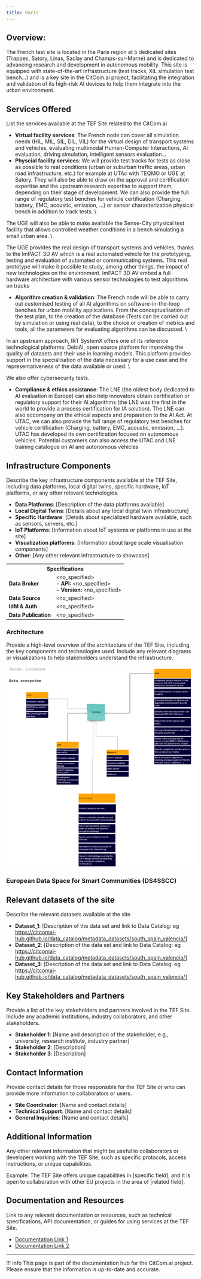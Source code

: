 ```yaml
---
title: Paris
---
```


## Overview:

The French test site is located in the Paris region at 5 dedicated sites (Trappes, Satory, Linas, Saclay and Champs-sur-Marne) and is dedicated to advancing research and development in autonomous mobility. This site is equipped with state-of-the-art infrastructure (test tracks, XiL simulation test bench...) and is a key site in the CitCom.ai project, facilitating the integration and validation of its high-risk AI devices to help them integrate into the urban environment.

## Services Offered

List the services available at the TEF Site related to the CitCom.ai 
- **Virtual facility services**: The French node can cover all simulation needs (HIL, MIL, SIL, DIL, VIL) for the virtual design of transport systems and vehicles, evaluating multimodal Human-Computer Interactions, AI evaluation, driving simulation, intelligent sensors evaluation...
- **Physcial facility services**: We will provide test tracks for tests as close as possible to real conditions (urban or suburban traffic areas, urban road infrastructure, etc.) for example at UTAc with TEQMO or UGE at Satory. They will also be able to draw on the approval and certification expertise and the upstream research expertise to support them, depending on their stage of development. We can also provide the full range of regulatory test benches for vehicle certification  (Charging, battery, EMC, acoustic, emission, ...) or sensor characterization physical bench in addition to track tests. \\

The UGE will also be able to make available the Sense-City physical test facility that allows controlled weather conditions in a bench simulating a small urban area. \\

The UGE provides the real design of transport systems and vehicles, thanks to the ImPACT 3D AV which is a real automated vehicle for the prototyping, testing and evaluation of automated or communicating systems. This real prototype will make it possible to study, among other things, the impact of new technologies on the environment. ImPACT 3D AV embed a full hardware architecture with various sensor technologies to test algorithms on tracks

- **Algorithm creation & validation**: The French node will be able to carry out customised testing of all AI algorithms on software-in-the-loop benches for urban mobility applications. From the conceptualisation of the test plan, to the creation of the database (Tests can be carried out by simulation or using real data), to the choice or creation of metrics and tools, all the parameters for evaluating algorithms can be discussed. \\
  
In an upstream approach, IRT SystemX offers one of its reference technological platforms: DebiAI, open source platform for improving the quality of datasets and their use in learning models. This platform provides support in the specialisation of the data necessary for a use case and the representativeness of the data available or used. \\

We also offer cybersecurity tests.
- **Compliance & ethics assistance**: The LNE (the oldest body dedicated to AI evaluation in Europe) can also help innovators obtain certification or regulatory support for their AI algorithms (the LNE was the first in the world to provide a process certification for IA solution). The LNE can also accompany on the ethical aspects and preparation to the AI Act.
At UTAC, we can also provide the full range of regulatory test benches for vehicle certification  (Charging, battery, EMC, acoustic, emission, ...). UTAC has developed its own certification focused on autonomous vehicles.
Potential customers can also access the UTAC and LNE training catalogue on AI and autonomous vehicles


## Infrastructure Components

Describe the key infrastructure components available at the TEF Site, including data platforms, local digital twins, specific hardware, IoT platforms, or any other relevant technologies.

- **Data Platforms**: [Description of the data platforms available]
- **Local Digital Twins**: [Details about any local digital twin infrastructure]
- **Specific Hardware**: [Details about specialized hardware available, such as sensors, servers, etc.]
- **IoT Platforms**: [Information about IoT systems or platforms in use at the site]
- **Visualization platforms**: [Information about large scale visualisation components]
- **Other**: [Any other relevant infrastructure to showcase]

<table>
  <tr>
    <th colspan="2" style="text-align: center;">Specifications</th>
  </tr>
  <tr>
    <td><strong>Data Broker<strong></td>
    <td>
      &lt;no_specified><br>
      <strong>- API:</strong> &lt;no_specified><br>
      <strong>- Version:</strong> &lt;no_specified>
    </td>
  </tr>
  <tr>
    <td><strong>Data Source<strong></td>
    <td>&lt;no_specified></td>
  </tr>
  <tr>
    <td><strong>IdM &amp; Auth<strong></td>
    <td>&lt;no_specified></td>
  </tr>
  <tr>
    <td><strong>Data Publication<strong></td>
    <td>&lt;no_specified></td>
  </tr>
</table>

### Architecture

Provide a high-level overview of the architecture of the TEF Site, including the key components and technologies used. Include any relevant diagrams or visualizations to help stakeholders understand the infrastructure.

![paris_arch](./img/paris-arch.png)

### European Data Space for Smart Communities (DS4SSCC)
<!-- 
{{ config.extra.labels.ds4ssc_compliant.yes_comp.data_sources }} {{ config.extra.labels.ds4ssc_compliant.yes_comp.data_broker }} {{ config.extra.labels.ds4ssc_compliant.yes_comp.data_api }} {{ config.extra.labels.ds4ssc_compliant.no_comp.data_idm_auth }} {{ config.extra.labels.ds4ssc_compliant.no_comp.data_publication }}

![aarhus_city_lab_arch-ds4sscc](./img/aarhus_city_lab_ds4sscc-arch.svg) -->

## Relevant datasets of the site

Describe the relevant datasets available at the site

- **Dataset_1**: [Description of the data set and link to Data Catalog: eg https://citcomai-hub.github.io/data_catalog/metadata_datasets/south_spain_valencia/]
- **Dataset_2**: [Description of the data set and link to Data Catalog: eg https://citcomai-hub.github.io/data_catalog/metadata_datasets/south_spain_valencia/]
- **Dataset_3**: [Description of the data set and link to Data Catalog: eg https://citcomai-hub.github.io/data_catalog/metadata_datasets/south_spain_valencia/]

## Key Stakeholders and Partners

Provide a list of the key stakeholders and partners involved in the TEF Site. Include any academic institutions, industry collaborators, and other stakeholders.

- **Stakeholder 1**: [Name and description of the stakeholder, e.g., university, research institute, industry partner]
- **Stakeholder 2**: [Description]
- **Stakeholder 3**: [Description]

## Contact Information

Provide contact details for those responsible for the TEF Site or who can provide more information to collaborators or users.

- **Site Coordinator**: [Name and contact details]
- **Technical Support**: [Name and contact details]
- **General Inquiries**: [Name and contact details]

## Additional Information

Any other relevant information that might be useful to collaborators or developers working with the TEF Site, such as specific protocols, access instructions, or unique capabilities.

Example:
The TEF Site offers unique capabilities in [specific field], and it is open to collaboration with other EU projects in the area of [related field].

## Documentation and Resources

Link to any relevant documentation or resources, such as technical specifications, API documentation, or guides for using services at the TEF Site.

- [Documentation Link 1](#)
- [Documentation Link 2](#)

---

!!! info
    This page is part of the documentation hub for the CitCom.ai project. Please ensure that the information is up-to-date and accurate.
